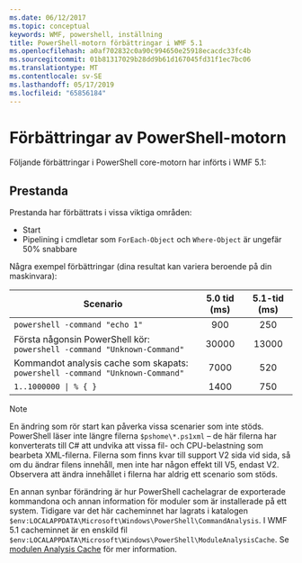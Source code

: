 ```yaml
---
ms.date: 06/12/2017
ms.topic: conceptual
keywords: WMF, powershell, inställning
title: PowerShell-motorn förbättringar i WMF 5.1
ms.openlocfilehash: a0af702832c0a90c994650e25918ecacdc33fc4b
ms.sourcegitcommit: 01b81317029b28dd9b61d167045fd31f1ec7bc06
ms.translationtype: MT
ms.contentlocale: sv-SE
ms.lasthandoff: 05/17/2019
ms.locfileid: "65856184"
---
```

# <a name="powershell-engine-improvements"></a>Förbättringar av PowerShell-motorn

Följande förbättringar i PowerShell core-motorn har införts i WMF 5.1:

## <a name="performance"></a>Prestanda

Prestanda har förbättrats i vissa viktiga områden:

- Start
- Pipelining i cmdletar som `ForEach-Object` och `Where-Object` är ungefär 50% snabbare

Några exempel förbättringar (dina resultat kan variera beroende på din maskinvara):

| Scenario | 5.0 tid (ms) | 5.1-tid (ms) |
| -------- | :---------------: | :---------------: |
| `powershell -command "echo 1"` | 900 | 250 |
| Första någonsin PowerShell kör: `powershell -command "Unknown-Command"` | 30000 | 13000 |
| Kommandot analysis cache som skapats: `powershell -command "Unknown-Command"` | 7000 | 520 |
| <code>1..1000000 &#124; % { }</code> | 1400 | 750 |

> [!NOTE]
> En ändring som rör start kan påverka vissa scenarier som inte stöds. PowerShell läser inte längre filerna `$pshome\*.ps1xml` – de här filerna har konverterats till C# att undvika att vissa fil- och CPU-belastning som bearbeta XML-filerna. Filerna som finns kvar till support V2 sida vid sida, så om du ändrar filens innehåll, men inte har någon effekt till V5, endast V2. Observera att ändra innehållet i filerna har aldrig ett scenario som stöds.

En annan synbar förändring är hur PowerShell cachelagrar de exporterade kommandona och annan information för moduler som är installerade på ett system. Tidigare var det här cacheminnet har lagrats i katalogen `$env:LOCALAPPDATA\Microsoft\Windows\PowerShell\CommandAnalysis`. I WMF 5.1 cacheminnet är en enskild fil `$env:LOCALAPPDATA\Microsoft\Windows\PowerShell\ModuleAnalysisCache`. Se [modulen Analysis Cache](release-notes.md#module-analysis-cache) för mer information.